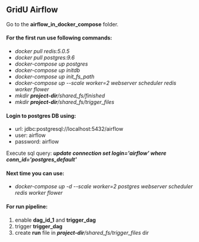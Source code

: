 ## GridU Airflow

Go to the <b>airflow_in_docker_compose</b> folder.

<p>
<h4>For the first run use following commands:</h4>
<ul>
<li><i>docker pull redis:5.0.5</i></li>
<li><i>docker pull postgres:9.6</i></li>
<li><i>docker-compose up postgres</i></li>
<li><i>docker-compose up initdb</i></li>
<li><i>docker-compose up init_fs_path</i></li>
<li><i>docker-compose up --scale worker=2 webserver scheduler redis worker flower</i></li>
<li><i>mkdir <b>project-dir</b>/shared_fs/finished</i></li>
<li><i>mkdir <b>project-dir</b>/shared_fs/trigger_files</i></li>
</ul>
</p>

<p>
<h4>Login to postgres DB using:</h4>
<ul>
<li>url: jdbc:postgresql://localhost:5432/airflow </li>
<li>user: airflow </li>
<li>password: airflow </li>
</ul>
<p>Execute sql query: <b><i>update connection set login='airflow' where conn_id='postgres_default'</i></b><p>
</p>

<p>
<h4>Next time you can use: </h4>
<ul>
<li><i>docker-compose up -d --scale worker=2 postgres webserver scheduler redis worker flower</i></li>
</ul>
</p>

<p>
<h4>For run pipeline:</h4>
<ol>
 <li>enable <b>dag_id_1</b> and <b>trigger_dag</b></li>
 <li>trigger <b>trigger_dag</b></li>
 <li>create <b>run</b> file in <i><b>project-dir</b>/shared_fs/trigger_files</i> dir</li>
</ol>
</p>

